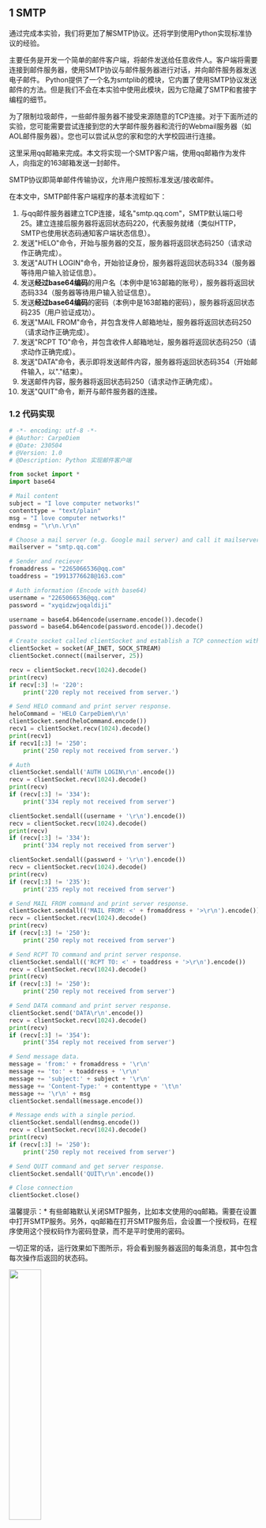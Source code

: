 ## 1 SMTP

通过完成本实验，我们将更加了解SMTP协议。还将学到使用Python实现标准协议的经验。

主要任务是开发一个简单的邮件客户端，将邮件发送给任意收件人。客户端将需要连接到邮件服务器，使用SMTP协议与邮件服务器进行对话，并向邮件服务器发送电子邮件。 Python提供了一个名为smtplib的模块，它内置了使用SMTP协议发送邮件的方法。但是我们不会在本实验中使用此模块，因为它隐藏了SMTP和套接字编程的细节。

为了限制垃圾邮件，一些邮件服务器不接受来源随意的TCP连接。对于下面所述的实验，您可能需要尝试连接到您的大学邮件服务器和流行的Webmail服务器（如AOL邮件服务器）。您也可以尝试从您的家和您的大学校园进行连接。

这里采用qq邮箱来完成。本文将实现一个SMTP客户端，使用qq邮箱作为发件人，向指定的163邮箱发送一封邮件。

SMTP协议即简单邮件传输协议，允许用户按照标准发送/接收邮件。

在本文中，SMTP邮件客户端程序的基本流程如下：

1. 与qq邮件服务器建立TCP连接，域名"smtp.qq.com"，SMTP默认端口号25。建立连接后服务器将返回状态码220，代表服务就绪（类似HTTP，SMTP也使用状态码通知客户端状态信息）。
2. 发送"HELO"命令，开始与服务器的交互，服务器将返回状态码250（请求动作正确完成）。
3. 发送"AUTH LOGIN"命令，开始验证身份，服务器将返回状态码334（服务器等待用户输入验证信息）。
4. 发送**经过base64编码**的用户名（本例中是163邮箱的账号），服务器将返回状态码334（服务器等待用户输入验证信息）。
5. 发送**经过base64编码**的密码（本例中是163邮箱的密码），服务器将返回状态码235（用户验证成功）。
6. 发送"MAIL FROM"命令，并包含发件人邮箱地址，服务器将返回状态码250（请求动作正确完成）。
7. 发送"RCPT TO"命令，并包含收件人邮箱地址，服务器将返回状态码250（请求动作正确完成）。
8. 发送"DATA"命令，表示即将发送邮件内容，服务器将返回状态码354（开始邮件输入，以"."结束）。
9. 发送邮件内容，服务器将返回状态码250（请求动作正确完成）。
10. 发送"QUIT"命令，断开与邮件服务器的连接。


### 1.2 代码实现

```python
# -*- encoding: utf-8 -*-
# @Author: CarpeDiem
# @Date: 230504
# @Version: 1.0
# @Description: Python 实现邮件客户端

from socket import *
import base64

# Mail content
subject = "I love computer networks!"
contenttype = "text/plain"
msg = "I love computer networks!"
endmsg = "\r\n.\r\n"

# Choose a mail server (e.g. Google mail server) and call it mailserver 
mailserver = "smtp.qq.com"

# Sender and reciever
fromaddress = "2265066536@qq.com"
toaddress = "19913776628@163.com"

# Auth information (Encode with base64)
username = "2265066536@qq.com"
password = "xyqidzwjoqaldiji"

username = base64.b64encode(username.encode()).decode()
password = base64.b64encode(password.encode()).decode()

# Create socket called clientSocket and establish a TCP connection with mailserver
clientSocket = socket(AF_INET, SOCK_STREAM) 
clientSocket.connect((mailserver, 25))

recv = clientSocket.recv(1024).decode()
print(recv)
if recv[:3] != '220':
    print('220 reply not received from server.')

# Send HELO command and print server response.
heloCommand = 'HELO CarpeDiem\r\n'
clientSocket.send(heloCommand.encode())
recv1 = clientSocket.recv(1024).decode()
print(recv1)
if recv1[:3] != '250':
    print('250 reply not received from server.')

# Auth
clientSocket.sendall('AUTH LOGIN\r\n'.encode())
recv = clientSocket.recv(1024).decode()
print(recv)
if (recv[:3] != '334'):
	print('334 reply not received from server')

clientSocket.sendall((username + '\r\n').encode())
recv = clientSocket.recv(1024).decode()
print(recv)
if (recv[:3] != '334'):
	print('334 reply not received from server')

clientSocket.sendall((password + '\r\n').encode())
recv = clientSocket.recv(1024).decode()
print(recv)
if (recv[:3] != '235'):
	print('235 reply not received from server')

# Send MAIL FROM command and print server response.
clientSocket.sendall(('MAIL FROM: <' + fromaddress + '>\r\n').encode())
recv = clientSocket.recv(1024).decode()
print(recv)
if (recv[:3] != '250'):
	print('250 reply not received from server')

# Send RCPT TO command and print server response.
clientSocket.sendall(('RCPT TO: <' + toaddress + '>\r\n').encode())
recv = clientSocket.recv(1024).decode()
print(recv)
if (recv[:3] != '250'):
	print('250 reply not received from server')

# Send DATA command and print server response.
clientSocket.send('DATA\r\n'.encode())
recv = clientSocket.recv(1024).decode()
print(recv)
if (recv[:3] != '354'):
	print('354 reply not received from server')

# Send message data.
message = 'from:' + fromaddress + '\r\n'
message += 'to:' + toaddress + '\r\n'
message += 'subject:' + subject + '\r\n'
message += 'Content-Type:' + contenttype + '\t\n'
message += '\r\n' + msg
clientSocket.sendall(message.encode())

# Message ends with a single period.
clientSocket.sendall(endmsg.encode())
recv = clientSocket.recv(1024).decode()
print(recv)
if (recv[:3] != '250'):
	print('250 reply not received from server')

# Send QUIT command and get server response.
clientSocket.sendall('QUIT\r\n'.encode())

# Close connection
clientSocket.close()
```

温馨提示：* 有些邮箱默认关闭SMTP服务，比如本文使用的qq邮箱。需要在设置中打开SMTP服务。另外，qq邮箱在打开SMTP服务后，会设置一个授权码，在程序使用这个授权码作为密码登录，而不是平时使用的密码。

一切正常的话，运行效果如下图所示，将会看到服务器返回的每条消息，其中包含每次操作后返回的状态码。

<img src ="https://img-blog.csdnimg.cn/761a5e81eaf840f6ab3b1563ef266d03.png#pic_center" width = 36%>

同时，我们还可以登陆发件人邮箱和收件人邮箱，在发件人的已发送文件夹中和收件人的收件箱中都能看到这封被发送的邮件。左图为qq邮箱，右图为网易163邮箱。

<center class = "half"><img src ="https://img-blog.csdnimg.cn/959fe0f1fc5c4aab937ae83ab4efffc6.png#pic_left" width = "48%"><img src = "https://img-blog.csdnimg.cn/19a2764dc19d4f999a63bf4bfeb062f5.png#pic_left"  width = "45%"></center></p>


## 2 网络应用开发
### 2.1 发送电子邮件

在即时通信软件如此发达的今天，电子邮件仍然是互联网上使用最为广泛的应用之一，公司向应聘者发出录用通知、网站向用户发送一个激活账号的链接、银行向客户推广它们的理财产品等几乎都是通过电子邮件来完成的，而这些任务应该都是由程序自动完成的。

就像我们可以用HTTP（超文本传输协议）来访问一个网站一样，发送邮件要使用SMTP（简单邮件传输协议），SMTP也是一个建立在TCP（传输控制协议）提供的可靠数据传输服务的基础上的应用级协议，它规定了邮件的发送者如何跟发送邮件的服务器进行通信的细节，而Python中的smtplib模块将这些操作简化成了几个简单的函数。

smtplib和email，这俩模块是Python自带的，只需import即可使用。smtplib模块主要负责发送邮件，email模块主要负责构造邮件。
- smtplib模块主要负责发送邮件：是一个发送邮件的动作，连接邮箱服务器，登录邮箱，发送邮件（有发件人，收信人，邮件内容）。
- email模块主要负责构造邮件：指的是邮箱页面显示的一些构造，如发件人，收件人，主题，正文，附件等。

代码说明：
1) smtplib模块

```python

smtplib.SMTP()              # 实例化SMTP()

login(user, password)
# user：登录邮箱的用户名。
# password：登录邮箱的密码，像笔者用的是网易邮箱，网易邮箱一般是网页版，需要用到客户端密码，需要在网页版的网易邮箱中设置授权码，该授权码即为客户端密码。

sendmail(from_addr, to_addrs, msg,…)
# from_addr：邮件发送者地址
# to_addrs：邮件接收者地址。字符串列表[‘接收地址1’,‘接收地址2’,‘接收地址3’,…]
# msg：发送消息：邮件内容。一般是msg.as_string():as_string()是将msg(MIMEText对象或者MIMEMultipart对象)变为str。

quit()      # 用于结束SMTP会话。
```

2) email模块


email模块下有mime包，mime英文全称为“Multipurpose Internet Mail Extensions”，即多用途互联网邮件扩展，是目前互联网电子邮件普遍遵循的邮件技术规范。

该mime包下常用的有三个模块：text, image, multpart。

导入方法如下：

```python
from email.mime.text import MIMEText
from email.mime.multipart import MIMEMultipart
from email.header import Header
```

构造一个邮件对象就是一个Message对象，如果构造一个MIMEText对象，就表示一个文本邮件对象，如果构造一个MIMEImage对象，就表示一个作为附件的图片，要把多个对象组合起来，就用MIMEMultipart对象，而MIMEBase可以表示任何对象。它们的继承关系如下：

```python
Message
+- MIMEBase
   +- MIMEMultipart
   +- MIMENonMultipart
      +- MIMEMessage
      +- MIMEText
      +- MIMEImage
```


下面的代码演示了如何在Python发送普通的文字邮件。

**1. 发送普通文字邮件**

```python
# -*- encoding: utf-8 -*-
# @Author: CarpeDiem
# @Date: 230428
# @Version: 1.0
# @Description: Python 发送邮件

from smtplib import SMTP_SSL
from email.header import Header 
from email.mime.text import MIMEText
from email.mime.multipart import MIMEMultipart

def main():
    # 设定邮件发送者和接受者
    host_server = 'smtp.qq.com'             # qq 邮箱smtp服务器
    sender = 'xxxxxxxx@qq.com'              # 发件人邮箱
    pwd = 'empjuoqoacqhdjdd'
    receivers = ['xxxxxxx@gmail.com', 'xxxxxx@163.com']              # 收件人邮箱
    mail_title = "Python自动发送的邮件"                               # 邮件标题  
    mail_content = "您好，这是使用python登录QQ邮箱发送邮件的测试——xq"   # 邮件正文内容

    message = MIMEMultipart()               # 初始化一个邮件主体
    message['Subject'] = Header(mail_title, 'utf-8')
    message['From'] = sender
    message['To'] = ";".join(receivers)
    message.attach(MIMEText(mail_content, 'plain', 'utf-8'))    # 邮件正文内容

    smtper = SMTP_SSL(host_server)      # ssl登录
    # login(user,password):
    # user:登录邮箱的用户名。
    # password：登录邮箱的密码，这里用的是QQ邮箱，
    # 需要用到客户端密码，需要在QQ邮箱中设置授权码，该授权码即为客户端密码
    smtper.login(sender, pwd)
    smtper.sendmail(sender, receivers, message.as_bytes())
    print("邮件发送完成!")
    # quit(): 用于结束SMTP会话
    smtper.quit()

if __name__ == '__main__':
    main()
```

<img src ="https://img-blog.csdnimg.cn/a355df6fe0b24ed395b19040cea3f4c7.png#pic_center" width = 48%>


**2. 发送html格式邮件**

```python
# -*- encoding: utf-8 -*-
# @Author: CarpeDiem
# @Date: 230419
# @Version: 1.0
# @Description: Python 发送HTML格式邮件

import smtplib
from smtplib import SMTP_SSL
from email.mime.text import MIMEText
from email.mime.multipart import MIMEMultipart
from email.header import Header

host_server = "smtp.qq.com"             # qq邮箱smtp服务器
sender_qq = "2265066536@qq.com"         # 发件人邮箱
password = "xyqidzwjoqaldiji"           # 授权码
receiver = "19913776628@163.com"
mail_title = "Python自动发送html格式的邮件" # 邮件标题
# 邮件正文内容
mail_content = "您好！<p>这是使用python登录QQ邮箱发送\
                HTNL格式邮件的测试：</p> <p>\
                <a href='https://blog.csdn.net/xq151750111?spm=1010.2135.3001.5421'>CSDN个人主页</a></p>"

msg = MIMEMultipart()
msg["Subject"] = Header(mail_title, "utf-8")
msg["From"] = sender_qq
msg["To"] = Header("测试邮箱", "utf-8")

msg.attach(MIMEText(mail_content, 'html'))

try:
    smtp = SMTP_SSL(host_server)    # ssl登录连接到邮件服务器
    smtp.set_debuglevel(True)       # False to disable debug
    smtp.ehlo(host_server)          # 跟服务器打招呼，告诉它我们准备连接
    smtp.login(sender_qq, password)
    smtp.sendmail(sender_qq, receiver, msg.as_string())
    smtp.quit()
    print("邮件发送成功")
except smtplib.SMTPException:
    print("无法发送邮件")
```

<img src ="https://img-blog.csdnimg.cn/c13d4eed5b2c495fa1d61ca10a551441.png#pic_center" width = 36%>


**3. 发送带附件的邮件**

```python
# -*- encoding: utf-8 -*-
# @Author: CarpeDiem
# @Date: 230419
# @Version: 1.0
# @Description: Python 发送HTML格式邮件以及附件

import string
import smtplib
from smtplib import SMTP_SSL
from email.mime.text import MIMEText
from email.mime.multipart import MIMEMultipart
from email.header import Header
from email.mime.application import MIMEApplication  # 用于添加附件

host_server = "smtp.qq.com"             # qq邮箱smtp服务器
sender_qq = "2265066536@qq.com"         # 发件人邮箱
password = "xyqidzwjoqaldiji"           # 授权码
receiver = "19913776628@163.com"
mail_title = "Python自动发送html格式的邮件" # 邮件标题
# 邮件正文内容
mail_content = "您好！<p>这是使用python登录QQ邮箱发送\
                HTNL格式邮件的测试：</p> <p>\
                <a href='https://blog.csdn.net/xq151750111?spm=1010.2135.3001.5421'>CSDN个人主页</a></p>"

msg = MIMEMultipart()
msg["Subject"] = Header(mail_title, "utf-8")
msg["From"] = sender_qq
msg["To"] = Header("测试邮箱", "utf-8")

msg.attach(MIMEText(mail_content, 'html'))
attachment = MIMEApplication(open("H:\\毕业设计\\LassoNet\\脑区选择.xlsx", 'rb').read())
attachment["Content-Type"] = "application/octet-stream"

# 给附件重命名
basename = "test.xlsx"
attachment.add_header('Content-Disposition', 'attachment', filename=('utf-8', '', basename))
msg.attach(attachment)

try:
    smtp = SMTP_SSL(host_server)    # ssl登录连接到邮件服务器
    smtp.set_debuglevel(True)       # False to disable debug
    smtp.ehlo(host_server)          # 跟服务器打招呼，告诉它我们准备连接
    smtp.login(sender_qq, password)
    smtp.sendmail(sender_qq, receiver, msg.as_string())
    smtp.quit()
    print("邮件发送成功")
except smtplib.SMTPException:
    print("无法发送邮件")
```

<img src ="https://img-blog.csdnimg.cn/b5e1718af7d74515b9952ac53b919913.png#pic_center" width = 36%>

### 2.2 发送短信

发送短信也是项目中常见的功能，网站的注册码、验证码、营销信息基本上都是通过短信来发送给用户的。在下面的代码中我们使用了[互亿无线短信平台](https://www.ihuyi.com/duanxin.html?e=591)（该平台为注册用户提供了50条免费短信以及常用开发语言发送短信的demo，可以登录该网站并在用户自服务页面中对短信进行配置）提供的API接口实现了发送短信的服务，当然国内的短信平台很多，读者可以根据自己的需要进行选择（通常会考虑费用预算、短信达到率、使用的难易程度等指标），如果需要在商业项目中使用短信服务建议购买短信平台提供的套餐服务。

```python
import urllib.parse
import http.client
import json


def main():
    host  = "106.ihuyi.com"
    sms_send_uri = "/webservice/sms.php?method=Submit"
    # 下面的参数需要填入自己注册的账号和对应的密码
    params = urllib.parse.urlencode({'account': 'API ID', 'password' : 'API KEY', 'content': '您的验证码是：666888。请不要把验证码泄露给其他人。', 'mobile': '19913776628', 'format':'json' })
    print(params)
    headers = {'Content-type': 'application/x-www-form-urlencoded', 'Accept': 'text/plain'}
    conn = http.client.HTTPConnection(host, port=80, timeout=30)
    conn.request('POST', sms_send_uri, params, headers)
    response = conn.getresponse()
    response_str = response.read()
    jsonstr = response_str.decode('utf-8')
    print(json.loads(jsonstr))
    conn.close()


if __name__ == '__main__':
    main()
```

详细了解，请阅读：[短信验证码/通知 - API文档](https://www.ihuyi.com/api/sms.html)




## 参考
- Python实现自动发送邮件（详解）：[https://blog.csdn.net/weixin_44827418/article/details/111255414](https://blog.csdn.net/weixin_44827418/article/details/111255414)
- Python网络应用开发：[https://gitee.com/zengyujin/Python-100-Days/blob/master/Day01-15/14.%E7%BD%91%E7%BB%9C%E7%BC%96%E7%A8%8B%E5%85%A5%E9%97%A8%E5%92%8C%E7%BD%91%E7%BB%9C%E5%BA%94%E7%94%A8%E5%BC%80%E5%8F%91.md#%E7%BD%91%E7%BB%9C%E5%BA%94%E7%94%A8%E5%BC%80%E5%8F%91](https://gitee.com/zengyujin/Python-100-Days/blob/master/Day01-15/14.%E7%BD%91%E7%BB%9C%E7%BC%96%E7%A8%8B%E5%85%A5%E9%97%A8%E5%92%8C%E7%BD%91%E7%BB%9C%E5%BA%94%E7%94%A8%E5%BC%80%E5%8F%91.md#%E7%BD%91%E7%BB%9C%E5%BA%94%E7%94%A8%E5%BC%80%E5%8F%91)